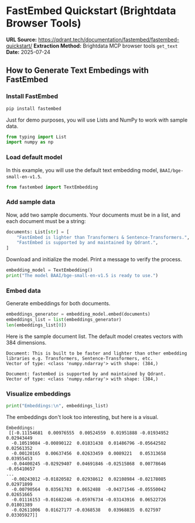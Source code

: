 # FastEmbed Quickstart (Brightdata Browser Tools)

**URL Source:** https://qdrant.tech/documentation/fastembed/fastembed-quickstart/
**Extraction Method:** Brightdata MCP browser tools `get_text`
**Date:** 2025-07-24

## How to Generate Text Embedings with FastEmbed

### Install FastEmbed

```bash
pip install fastembed
```

Just for demo purposes, you will use Lists and NumPy to work with sample data.

```python
from typing import List
import numpy as np
```

### Load default model

In this example, you will use the default text embedding model, `BAAI/bge-small-en-v1.5`.

```python
from fastembed import TextEmbedding
```

### Add sample data

Now, add two sample documents. Your documents must be in a list, and each document must be a string:

```python
documents: List[str] = [
    "FastEmbed is lighter than Transformers & Sentence-Transformers.",
    "FastEmbed is supported by and maintained by Qdrant.",
]
```

Download and initialize the model. Print a message to verify the process.

```python
embedding_model = TextEmbedding()
print("The model BAAI/bge-small-en-v1.5 is ready to use.")
```

### Embed data

Generate embeddings for both documents.

```python
embeddings_generator = embedding_model.embed(documents)
embeddings_list = list(embeddings_generator)
len(embeddings_list[0])
```

Here is the sample document list. The default model creates vectors with 384 dimensions.

```
Document: This is built to be faster and lighter than other embedding libraries e.g. Transformers, Sentence-Transformers, etc.
Vector of type: <class 'numpy.ndarray'> with shape: (384,)

Document: fastembed is supported by and maintained by Qdrant.
Vector of type: <class 'numpy.ndarray'> with shape: (384,)
```

### Visualize embeddings

```python
print("Embeddings:\n", embeddings_list)
```

The embeddings don't look too interesting, but here is a visual.

```
Embeddings:
 [[-0.11154681  0.00976555  0.00524559  0.01951888 -0.01934952  0.02943449
  -0.10519084 -0.00890122  0.01831438  0.01486796 -0.05642502  0.02561352
  -0.00120165  0.00637456  0.02633459  0.0089221   0.05313658  0.03955453
  -0.04400245 -0.02929407  0.04691846 -0.02515868  0.00778646 -0.05410657
...
  -0.00243012 -0.01820582  0.02938612  0.02108984 -0.02178085  0.02971899
  -0.00790564  0.03561783  0.0652488  -0.04371546 -0.05550042  0.02651665
  -0.01116153 -0.01682246 -0.05976734 -0.03143916  0.06522726  0.01801389
  -0.02611006  0.01627177 -0.0368538   0.03968835  0.027597    0.03305927]]
```